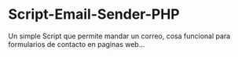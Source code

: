 # Script-Email-Sender-PHP
Un simple Script que permite mandar un correo, cosa funcional
para formularios de contacto en paginas web...
